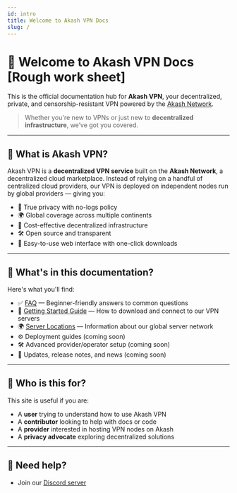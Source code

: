 ```yaml
---
id: intro
title: Welcome to Akash VPN Docs
slug: /
---
```


# 👋 Welcome to Akash VPN Docs [Rough work sheet]

This is the official documentation hub for **Akash VPN**, your decentralized, private, and censorship-resistant VPN powered by the [Akash Network](https://akash.network).

> Whether you're new to VPNs or just new to **decentralized infrastructure**, we’ve got you covered.

---

## 🚀 What is Akash VPN?

Akash VPN is a **decentralized VPN service** built on the **Akash Network**, a decentralized cloud marketplace. Instead of relying on a handful of centralized cloud providers, our VPN is deployed on independent nodes run by global providers — giving you:

- 🔐 True privacy with no-logs policy
- 🌍 Global coverage across multiple continents
- 💸 Cost-effective decentralized infrastructure
- 🛠️ Open source and transparent
- 🎯 Easy-to-use web interface with one-click downloads

---

## 📄 What's in this documentation?

Here's what you'll find:

- ✅ [FAQ](faq) — Beginner-friendly answers to common questions  
- 🚀 [Getting Started Guide](getting-started) — How to download and connect to our VPN servers
- 🌍 [Server Locations](server-locations) — Information about our global server network
- ⚙️ Deployment guides (coming soon)  
- 🛠️ Advanced provider/operator setup (coming soon)  
- 📢 Updates, release notes, and news (coming soon)

---

## 🧠 Who is this for?

This site is useful if you are:
- A **user** trying to understand how to use Akash VPN
- A **contributor** looking to help with docs or code
- A **provider** interested in hosting VPN nodes on Akash
- A **privacy advocate** exploring decentralized solutions

---

## 💬 Need help?

- Join our [Discord server](https://discord.com/invite/akash)


